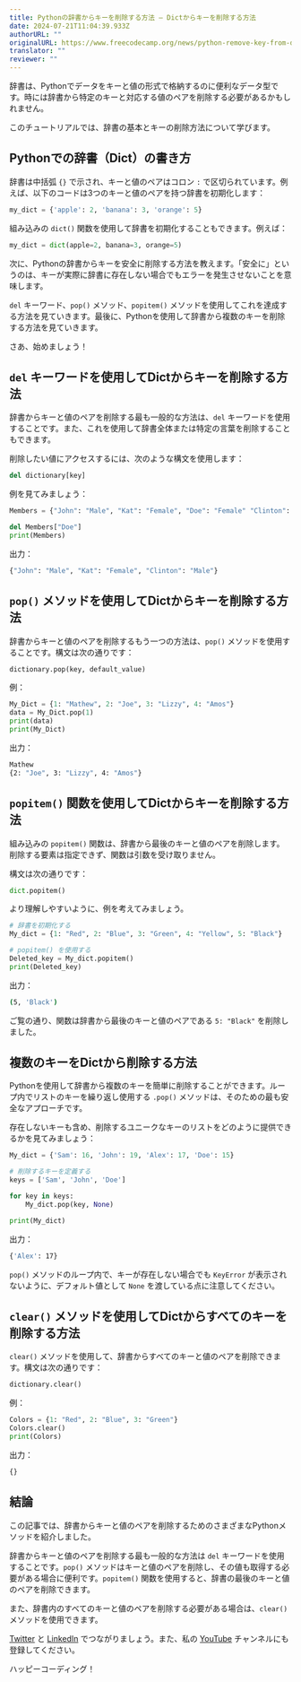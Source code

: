 ```yaml
---
title: Pythonの辞書からキーを削除する方法 – Dictからキーを削除する方法
date: 2024-07-21T11:04:39.933Z
authorURL: ""
originalURL: https://www.freecodecamp.org/news/python-remove-key-from-dictionary/
translator: ""
reviewer: ""
---
```


辞書は、Pythonでデータをキーと値の形式で格納するのに便利なデータ型です。時には辞書から特定のキーと対応する値のペアを削除する必要があるかもしれません。

<!-- more -->

このチュートリアルでは、辞書の基本とキーの削除方法について学びます。

## Pythonでの辞書（Dict）の書き方

辞書は中括弧 `{}` で示され、キーと値のペアはコロン `:` で区切られています。例えば、以下のコードは3つのキーと値のペアを持つ辞書を初期化します：

```py
my_dict = {'apple': 2, 'banana': 3, 'orange': 5}
```

組み込みの `dict()` 関数を使用して辞書を初期化することもできます。例えば：

```py
my_dict = dict(apple=2, banana=3, orange=5)
```

次に、Pythonの辞書からキーを安全に削除する方法を教えます。「安全に」というのは、キーが実際に辞書に存在しない場合でもエラーを発生させないことを意味します。

`del` キーワード、`pop()` メソッド、`popitem()` メソッドを使用してこれを達成する方法を見ていきます。最後に、Pythonを使用して辞書から複数のキーを削除する方法を見ていきます。

さあ、始めましょう！

## `del` キーワードを使用してDictからキーを削除する方法

辞書からキーと値のペアを削除する最も一般的な方法は、`del` キーワードを使用することです。また、これを使用して辞書全体または特定の言葉を削除することもできます。

削除したい値にアクセスするには、次のような構文を使用します：

```py
del dictionary[key]
```

例を見てみましょう：

```py
Members = {"John": "Male", "Kat": "Female", "Doe": "Female" "Clinton": "Male"}

del Members["Doe"]
print(Members)
```

出力：

```bash
{"John": "Male", "Kat": "Female", "Clinton": "Male"}
```

## `pop()` メソッドを使用してDictからキーを削除する方法

辞書からキーと値のペアを削除するもう一つの方法は、`pop()` メソッドを使用することです。構文は次の通りです：

```py
dictionary.pop(key, default_value)
```

例：

```py
My_Dict = {1: "Mathew", 2: "Joe", 3: "Lizzy", 4: "Amos"}
data = My_Dict.pop(1)
print(data)
print(My_Dict)
```

出力：

```bash
Mathew
{2: "Joe", 3: "Lizzy", 4: "Amos"}
```

## `popitem()` 関数を使用してDictからキーを削除する方法

組み込みの `popitem()` 関数は、辞書から最後のキーと値のペアを削除します。削除する要素は指定できず、関数は引数を受け取りません。

構文は次の通りです：

```py
dict.popitem()
```

より理解しやすいように、例を考えてみましょう。

```py
# 辞書を初期化する
My_dict = {1: "Red", 2: "Blue", 3: "Green", 4: "Yellow", 5: "Black"}

# popitem() を使用する
Deleted_key = My_dict.popitem()
print(Deleted_key)
```

出力：

```bash
(5, 'Black')
```

ご覧の通り、関数は辞書から最後のキーと値のペアである `5: "Black"` を削除しました。

## 複数のキーをDictから削除する方法

Pythonを使用して辞書から複数のキーを簡単に削除することができます。ループ内でリストのキーを繰り返し使用する `.pop()` メソッドは、そのための最も安全なアプローチです。

存在しないキーも含め、削除するユニークなキーのリストをどのように提供できるかを見てみましょう：

```py
My_dict = {'Sam': 16, 'John': 19, 'Alex': 17, 'Doe': 15}

# 削除するキーを定義する
keys = ['Sam', 'John', 'Doe']

for key in keys:
    My_dict.pop(key, None)

print(My_dict)
```

出力：

```bash
{'Alex': 17}
```

`pop()` メソッドのループ内で、キーが存在しない場合でも `KeyError` が表示されないように、デフォルト値として `None` を渡している点に注意してください。

## `clear()` メソッドを使用してDictからすべてのキーを削除する方法

`clear()` メソッドを使用して、辞書からすべてのキーと値のペアを削除できます。構文は次の通りです：

```py
dictionary.clear()
```

例：

```py
Colors = {1: "Red", 2: "Blue", 3: "Green"}
Colors.clear()
print(Colors)
```

出力：

```bash
{}
```

## 結論

この記事では、辞書からキーと値のペアを削除するためのさまざまなPythonメソッドを紹介しました。

辞書からキーと値のペアを削除する最も一般的な方法は `del` キーワードを使用することです。`pop()` メソッドはキーと値のペアを削除し、その値も取得する必要がある場合に便利です。`popitem()` 関数を使用すると、辞書の最後のキーと値のペアを削除できます。

また、辞書内のすべてのキーと値のペアを削除する必要がある場合は、`clear()` メソッドを使用できます。

[Twitter][1] と [LinkedIn][2] でつながりましょう。また、私の [YouTube][3] チャンネルにも登録してください。

ハッピーコーディング！

[1]: https://www.twitter.com/Shittu_Olumide_
[2]: https://www.linkedin.com/in/olumide-shittu
[3]: https://www.youtube.com/channel/UCNhFxpk6hGt5uMCKXq0Jl8A


